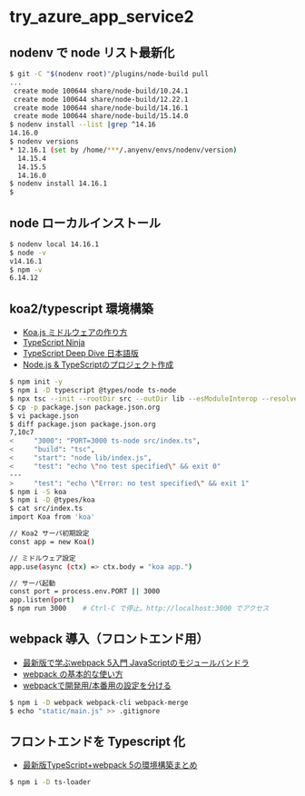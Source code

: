 # try_azure_app_service2

## nodenv で node リスト最新化

```bash
$ git -C "$(nodenv root)"/plugins/node-build pull
...
 create mode 100644 share/node-build/10.24.1
 create mode 100644 share/node-build/12.22.1
 create mode 100644 share/node-build/14.16.1
 create mode 100644 share/node-build/15.14.0
$ nodenv install --list |grep ^14.16
14.16.0
$ nodenv versions
* 12.16.1 (set by /home/***/.anyenv/envs/nodenv/version)
  14.15.4
  14.15.5
  14.16.0
$ nodenv install 14.16.1
$
```

## node ローカルインストール

```bash
$ nodenv local 14.16.1
$ node -v
v14.16.1
$ npm -v
6.14.12
```

## koa2/typescript 環境構築

- [Koa.js ミドルウェアの作り方](https://qiita.com/kei-nakoshi/items/904c46faff621c1be674)
- [TypeScript Ninja](http://typescript.ninja/typescript-in-definitelyland/index.html)
- [TypeScript Deep Dive 日本語版](https://typescript-jp.gitbook.io/deep-dive/)
- [Node.js & TypeScriptのプロジェクト作成](https://typescript-jp.gitbook.io/deep-dive/nodejs)

```bash
$ npm init -y
$ npm i -D typescript @types/node ts-node
$ npx tsc --init --rootDir src --outDir lib --esModuleInterop --resolveJsonModule --lib es2019,dom --module commonjs
$ cp -p package.json package.json.org
$ vi package.json
$ diff package.json package.json.org
7,10c7
<     "3000": "PORT=3000 ts-node src/index.ts",
<     "build": "tsc",
<     "start": "node lib/index.js",
<     "test": "echo \"no test specified\" && exit 0"
---
>     "test": "echo \"Error: no test specified\" && exit 1"
$ npm i -S koa
$ npm i -D @types/koa
$ cat src/index.ts 
import Koa from 'koa'

// Koa2 サーバ初期設定
const app = new Koa()

// ミドルウェア設定
app.use(async (ctx) => ctx.body = "koa app.")

// サーバ起動
const port = process.env.PORT || 3000
app.listen(port)
$ npm run 3000    # Ctrl-C で停止。http://localhost:3000 でアクセス
```

## webpack 導入（フロントエンド用）

- [最新版で学ぶwebpack 5入門 JavaScriptのモジュールバンドラ](https://ics.media/entry/12140/)
- [webpack の基本的な使い方](https://www.webdesignleaves.com/pr/jquery/webpack_basic_01.html)
- [webpackで開発用/本番用の設定を分ける](https://qiita.com/teinen_qiita/items/4e828ac30221efb624e1)

```bash
$ npm i -D webpack webpack-cli webpack-merge
$ echo "static/main.js" >> .gitignore
```

## フロントエンドを Typescript 化

- [最新版TypeScript+webpack 5の環境構築まとめ](https://ics.media/entry/16329/)

```bash
$ npm i -D ts-loader
```
